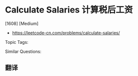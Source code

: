 # Calculate Salaries 计算税后工资

[1608] [Medium]

- https://leetcode-cn.com/problems/calculate-salaries/

Topic Tags:

Similar Questions:

## 翻译
